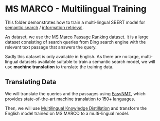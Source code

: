 # MS MARCO - Multilingual Training

This folder demonstrates how to train a multi-lingual SBERT model for [semantic search](https://www.sbert.net/examples/applications/semantic-search/README.html) / [information retrieval](https://www.sbert.net/examples/applications/retrieve_rerank/README.html).

As dataset, we use the [MS Marco Passage Ranking dataset](https://github.com/microsoft/MSMARCO-Passage-Ranking). It is a large dataset consisting of search queries from Bing search engine with the relevant text passage that answers the query.

Sadly this dataset is only available in English. As there are no large, multi-lingual datasets available suitable to train a semantic search model, we will use **machine translation** to translate the training data.

## Translating Data
We will translate the queries and the passages using [EasyNMT](https://github.com/UKPLab/EasyNMT), which provides state-of-the-art machine translation to 150+ languages.

Then, we will use [Multilingual Knowledge Distillation](https://www.sbert.net/examples/training/multilingual/README.html) and transform the English model trained on MS MARCO to a multi-lingual model.

